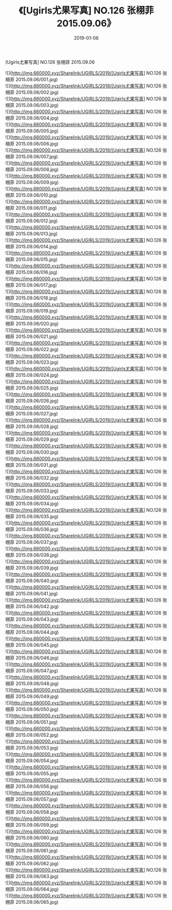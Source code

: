 ﻿---
layout: post
title:  《[Ugirls尤果写真] NO.126 张栩菲 2015.09.06》
date:   2019-01-06
img: http://img.660000.xyz/Sharelink/UGIRLS/2019/[Ugirls尤果写真] NO.126 张栩菲 2015.09.06/000.jpg
categories: [美女, 清纯, 唯美]
---

[Ugirls尤果写真] NO.126 张栩菲 2015.09.06

 ![](http://img.660000.xyz/Sharelink/UGIRLS/2019/[Ugirls尤果写真] NO.126 张栩菲 2015.09.06/001.jpg) <br>![](http://img.660000.xyz/Sharelink/UGIRLS/2019/[Ugirls尤果写真] NO.126 张栩菲 2015.09.06/002.jpg) <br>![](http://img.660000.xyz/Sharelink/UGIRLS/2019/[Ugirls尤果写真] NO.126 张栩菲 2015.09.06/003.jpg) <br>![](http://img.660000.xyz/Sharelink/UGIRLS/2019/[Ugirls尤果写真] NO.126 张栩菲 2015.09.06/004.jpg) <br>![](http://img.660000.xyz/Sharelink/UGIRLS/2019/[Ugirls尤果写真] NO.126 张栩菲 2015.09.06/005.jpg) <br>![](http://img.660000.xyz/Sharelink/UGIRLS/2019/[Ugirls尤果写真] NO.126 张栩菲 2015.09.06/006.jpg) <br>![](http://img.660000.xyz/Sharelink/UGIRLS/2019/[Ugirls尤果写真] NO.126 张栩菲 2015.09.06/007.jpg) <br>![](http://img.660000.xyz/Sharelink/UGIRLS/2019/[Ugirls尤果写真] NO.126 张栩菲 2015.09.06/008.jpg) <br>![](http://img.660000.xyz/Sharelink/UGIRLS/2019/[Ugirls尤果写真] NO.126 张栩菲 2015.09.06/009.jpg) <br>![](http://img.660000.xyz/Sharelink/UGIRLS/2019/[Ugirls尤果写真] NO.126 张栩菲 2015.09.06/010.jpg) <br>![](http://img.660000.xyz/Sharelink/UGIRLS/2019/[Ugirls尤果写真] NO.126 张栩菲 2015.09.06/011.jpg) <br>![](http://img.660000.xyz/Sharelink/UGIRLS/2019/[Ugirls尤果写真] NO.126 张栩菲 2015.09.06/012.jpg) <br>![](http://img.660000.xyz/Sharelink/UGIRLS/2019/[Ugirls尤果写真] NO.126 张栩菲 2015.09.06/013.jpg) <br>![](http://img.660000.xyz/Sharelink/UGIRLS/2019/[Ugirls尤果写真] NO.126 张栩菲 2015.09.06/014.jpg) <br>![](http://img.660000.xyz/Sharelink/UGIRLS/2019/[Ugirls尤果写真] NO.126 张栩菲 2015.09.06/015.jpg) <br>![](http://img.660000.xyz/Sharelink/UGIRLS/2019/[Ugirls尤果写真] NO.126 张栩菲 2015.09.06/016.jpg) <br>![](http://img.660000.xyz/Sharelink/UGIRLS/2019/[Ugirls尤果写真] NO.126 张栩菲 2015.09.06/017.jpg) <br>![](http://img.660000.xyz/Sharelink/UGIRLS/2019/[Ugirls尤果写真] NO.126 张栩菲 2015.09.06/018.jpg) <br>![](http://img.660000.xyz/Sharelink/UGIRLS/2019/[Ugirls尤果写真] NO.126 张栩菲 2015.09.06/019.jpg) <br>![](http://img.660000.xyz/Sharelink/UGIRLS/2019/[Ugirls尤果写真] NO.126 张栩菲 2015.09.06/020.jpg) <br>![](http://img.660000.xyz/Sharelink/UGIRLS/2019/[Ugirls尤果写真] NO.126 张栩菲 2015.09.06/021.jpg) <br>![](http://img.660000.xyz/Sharelink/UGIRLS/2019/[Ugirls尤果写真] NO.126 张栩菲 2015.09.06/022.jpg) <br>![](http://img.660000.xyz/Sharelink/UGIRLS/2019/[Ugirls尤果写真] NO.126 张栩菲 2015.09.06/023.jpg) <br>![](http://img.660000.xyz/Sharelink/UGIRLS/2019/[Ugirls尤果写真] NO.126 张栩菲 2015.09.06/024.jpg) <br>![](http://img.660000.xyz/Sharelink/UGIRLS/2019/[Ugirls尤果写真] NO.126 张栩菲 2015.09.06/025.jpg) <br>![](http://img.660000.xyz/Sharelink/UGIRLS/2019/[Ugirls尤果写真] NO.126 张栩菲 2015.09.06/026.jpg) <br>![](http://img.660000.xyz/Sharelink/UGIRLS/2019/[Ugirls尤果写真] NO.126 张栩菲 2015.09.06/027.jpg) <br>![](http://img.660000.xyz/Sharelink/UGIRLS/2019/[Ugirls尤果写真] NO.126 张栩菲 2015.09.06/028.jpg) <br>![](http://img.660000.xyz/Sharelink/UGIRLS/2019/[Ugirls尤果写真] NO.126 张栩菲 2015.09.06/029.jpg) <br>![](http://img.660000.xyz/Sharelink/UGIRLS/2019/[Ugirls尤果写真] NO.126 张栩菲 2015.09.06/030.jpg) <br>![](http://img.660000.xyz/Sharelink/UGIRLS/2019/[Ugirls尤果写真] NO.126 张栩菲 2015.09.06/031.jpg) <br>![](http://img.660000.xyz/Sharelink/UGIRLS/2019/[Ugirls尤果写真] NO.126 张栩菲 2015.09.06/032.jpg) <br>![](http://img.660000.xyz/Sharelink/UGIRLS/2019/[Ugirls尤果写真] NO.126 张栩菲 2015.09.06/033.jpg) <br>![](http://img.660000.xyz/Sharelink/UGIRLS/2019/[Ugirls尤果写真] NO.126 张栩菲 2015.09.06/034.jpg) <br>![](http://img.660000.xyz/Sharelink/UGIRLS/2019/[Ugirls尤果写真] NO.126 张栩菲 2015.09.06/035.jpg) <br>![](http://img.660000.xyz/Sharelink/UGIRLS/2019/[Ugirls尤果写真] NO.126 张栩菲 2015.09.06/036.jpg) <br>![](http://img.660000.xyz/Sharelink/UGIRLS/2019/[Ugirls尤果写真] NO.126 张栩菲 2015.09.06/037.jpg) <br>![](http://img.660000.xyz/Sharelink/UGIRLS/2019/[Ugirls尤果写真] NO.126 张栩菲 2015.09.06/038.jpg) <br>![](http://img.660000.xyz/Sharelink/UGIRLS/2019/[Ugirls尤果写真] NO.126 张栩菲 2015.09.06/039.jpg) <br>![](http://img.660000.xyz/Sharelink/UGIRLS/2019/[Ugirls尤果写真] NO.126 张栩菲 2015.09.06/040.jpg) <br>![](http://img.660000.xyz/Sharelink/UGIRLS/2019/[Ugirls尤果写真] NO.126 张栩菲 2015.09.06/041.jpg) <br>![](http://img.660000.xyz/Sharelink/UGIRLS/2019/[Ugirls尤果写真] NO.126 张栩菲 2015.09.06/042.jpg) <br>![](http://img.660000.xyz/Sharelink/UGIRLS/2019/[Ugirls尤果写真] NO.126 张栩菲 2015.09.06/043.jpg) <br>![](http://img.660000.xyz/Sharelink/UGIRLS/2019/[Ugirls尤果写真] NO.126 张栩菲 2015.09.06/044.jpg) <br>![](http://img.660000.xyz/Sharelink/UGIRLS/2019/[Ugirls尤果写真] NO.126 张栩菲 2015.09.06/045.jpg) <br>![](http://img.660000.xyz/Sharelink/UGIRLS/2019/[Ugirls尤果写真] NO.126 张栩菲 2015.09.06/046.jpg) <br>![](http://img.660000.xyz/Sharelink/UGIRLS/2019/[Ugirls尤果写真] NO.126 张栩菲 2015.09.06/047.jpg) <br>![](http://img.660000.xyz/Sharelink/UGIRLS/2019/[Ugirls尤果写真] NO.126 张栩菲 2015.09.06/048.jpg) <br>![](http://img.660000.xyz/Sharelink/UGIRLS/2019/[Ugirls尤果写真] NO.126 张栩菲 2015.09.06/049.jpg) <br>![](http://img.660000.xyz/Sharelink/UGIRLS/2019/[Ugirls尤果写真] NO.126 张栩菲 2015.09.06/050.jpg) <br>![](http://img.660000.xyz/Sharelink/UGIRLS/2019/[Ugirls尤果写真] NO.126 张栩菲 2015.09.06/051.jpg) <br>![](http://img.660000.xyz/Sharelink/UGIRLS/2019/[Ugirls尤果写真] NO.126 张栩菲 2015.09.06/052.jpg) <br>![](http://img.660000.xyz/Sharelink/UGIRLS/2019/[Ugirls尤果写真] NO.126 张栩菲 2015.09.06/053.jpg) <br>![](http://img.660000.xyz/Sharelink/UGIRLS/2019/[Ugirls尤果写真] NO.126 张栩菲 2015.09.06/054.jpg) <br>![](http://img.660000.xyz/Sharelink/UGIRLS/2019/[Ugirls尤果写真] NO.126 张栩菲 2015.09.06/055.jpg) <br>![](http://img.660000.xyz/Sharelink/UGIRLS/2019/[Ugirls尤果写真] NO.126 张栩菲 2015.09.06/056.jpg) <br>![](http://img.660000.xyz/Sharelink/UGIRLS/2019/[Ugirls尤果写真] NO.126 张栩菲 2015.09.06/057.jpg) <br>![](http://img.660000.xyz/Sharelink/UGIRLS/2019/[Ugirls尤果写真] NO.126 张栩菲 2015.09.06/058.jpg) <br>![](http://img.660000.xyz/Sharelink/UGIRLS/2019/[Ugirls尤果写真] NO.126 张栩菲 2015.09.06/059.jpg) <br>![](http://img.660000.xyz/Sharelink/UGIRLS/2019/[Ugirls尤果写真] NO.126 张栩菲 2015.09.06/060.jpg) <br>![](http://img.660000.xyz/Sharelink/UGIRLS/2019/[Ugirls尤果写真] NO.126 张栩菲 2015.09.06/061.jpg) <br>![](http://img.660000.xyz/Sharelink/UGIRLS/2019/[Ugirls尤果写真] NO.126 张栩菲 2015.09.06/062.jpg) <br>![](http://img.660000.xyz/Sharelink/UGIRLS/2019/[Ugirls尤果写真] NO.126 张栩菲 2015.09.06/063.jpg) <br>![](http://img.660000.xyz/Sharelink/UGIRLS/2019/[Ugirls尤果写真] NO.126 张栩菲 2015.09.06/064.jpg) <br>![](http://img.660000.xyz/Sharelink/UGIRLS/2019/[Ugirls尤果写真] NO.126 张栩菲 2015.09.06/065.jpg) <br>